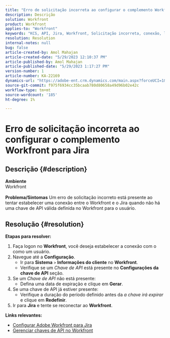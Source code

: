 ```yaml
---
title: "Erro de solicitação incorreta ao configurar o complemento Workfront para Jira"
description: Descrição
solution: Workfront
product: Workfront
applies-to: "Workfront"
keywords: "KCS, API, Jira, Workfront, Solicitação incorreta, conexão, logon"
resolution: Resolution
internal-notes: null
bug: false
article-created-by: Amol Mahajan
article-created-date: "5/29/2023 12:10:37 PM"
article-published-by: Amol Mahajan
article-published-date: "5/29/2023 1:17:27 PM"
version-number: 1
article-number: KA-22169
dynamics-url: "https://adobe-ent.crm.dynamics.com/main.aspx?forceUCI=1&pagetype=entityrecord&etn=knowledgearticle&id=937af3cf-19fe-ed11-8f6e-6045bd0065f9"
source-git-commit: f975f6934cc35bcaab780d80658a49d96b02e42c
workflow-type: tm+mt
source-wordcount: '185'
ht-degree: 1%

---
```


# Erro de solicitação incorreta ao configurar o complemento Workfront para Jira

## Descrição {#description}

<b>Ambiente</b><br>Workfront<br> <br><b>Problema/Sintomas</b>
Um erro de solicitação incorreto está presente ao tentar estabelecer uma conexão entre o Workfront e o Jira quando não há uma chave de API válida definida no Workfront para o usuário.


## Resolução {#resolution}

<b>Etapas para resolver:</b>
1. Faça logon no <b>Workfront</b>, você deseja estabelecer a conexão com o como um usuário.
2. Navegue até a <b>Configuração</b>.
   - Ir para <b>Sistema</b> `>`  <b>Informações do cliente</b> no <b>Workfront</b>.
   - Verifique se um *Chave de API* está presente no <b>Configurações da chave de API</b> seção.
3. Se um *Chave de API* não está presente:
   - Defina uma data de expiração e clique em <b>Gerar</b>.
4. Se uma chave de API já estiver presente:
   - Verifique a duração do período definido antes da *a chave irá expirar* e clique em <b>Redefinir</b>.
5. Ir para <b>Jira</b> e tente se reconectar ao <b>Workfront</b>.



<b>Links relevantes:</b>
- [Configurar Adobe Workfront para Jira](https://experienceleague.adobe.com/docs/workfront/using/adobe-workfront-integrations/workfront-for-jira/configure-workfront-for-jira.html?lang=en)
- [Gerenciar chaves de API no Workfront](https://experienceleague.adobe.com/docs/workfront/using/administration-and-setup/manage-wf/security/manage-api-keys.html?lang=en)

